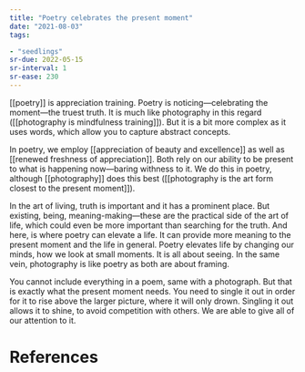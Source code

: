 ```yaml
---
title: "Poetry celebrates the present moment"
date: "2021-08-03"
tags:

- "seedlings"
sr-due: 2022-05-15
sr-interval: 1
sr-ease: 230
---
```


[[poetry]] is appreciation training. Poetry is noticing—celebrating the moment—the truest truth. It is much like photography in this regard ([[photography is mindfulness training]]). But it is a bit more complex as it uses words, which allow you to capture abstract concepts.

In poetry, we employ [[appreciation of beauty and excellence]] as well as [[renewed freshness of appreciation]]. Both rely on our ability to be present to what is happening now—baring withness to it. We do this in poetry, although [[photography]] does this best ([[photography is the art form closest to the present moment]]).

In the art of living, truth is important and it has a prominent place. But existing, being, meaning-making—these are the practical side of the art of life, which could even be more important than searching for the truth. And here, is where poetry can elevate a life. It can provide more meaning to the present moment and the life in general. Poetry elevates life by changing our minds, how we look at small moments. It is all about seeing. In the same vein, photography is like poetry as both are about framing.

You cannot include everything in a poem, same with a photograph. But that is exactly what the present moment needs. You need to single it out in order for it to rise above the larger picture, where it will only drown. Singling it out allows it to shine, to avoid competition with others. We are able to give all of our attention to it.

# References

